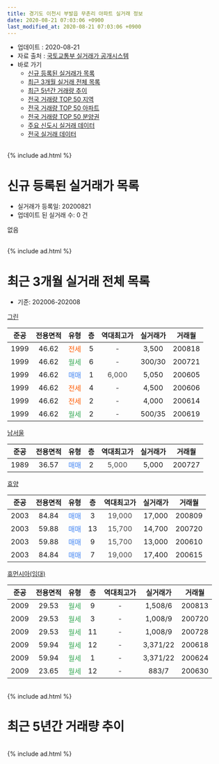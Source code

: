 ```yaml
---
title: 경기도 이천시 부발읍 무촌리 아파트 실거래 정보
date: 2020-08-21 07:03:06 +0900
last_modified_at: 2020-08-21 07:03:06 +0900
---
```


* 업데이트 : 2020-08-21
* 자료 출처 : [국토교통부 실거래가 공개시스템](http://rt.molit.go.kr)
* 바로 가기
    * [신규 등록된 실거래가 목록](#신규-등록된-실거래가-목록)
    * [최근 3개월 실거래 전체 목록](#최근-3개월-실거래-전체-목록)
    * [최근 5년간 거래량 추이](#최근-5년간-거래량-추이)
    * [전국 거래량 TOP 50 지역](https://inasie.github.io/apt-trade-info/최근-3개월-전국에서-가장-거래가-많이-발생한-지역)
    * [전국 거래량 TOP 50 아파트](https://inasie.github.io/apt-trade-info/최근-3개월-전국에서-가장-거래가-많이-발생한-아파트)
    * [전국 거래량 TOP 50 분양권](https://inasie.github.io/apt-trade-info/최근-3개월-전국에서-가장-거래가-많이-발생한-분양권)
    * [주요 신도시 실거래 데이터](https://inasie.github.io/apt-trade-info/주요-신도시)
    * [전국 실거래 데이터](https://inasie.github.io/apt-trade-info/전국)
<br>
{% include ad.html %}
<br>

# 신규 등록된 실거래가 목록
* 실거래가 등록일: 20200821
* 업데이트 된 실거래 수: 0 건

없음

<br>
{% include ad.html %}
<br>

# 최근 3개월 실거래 전체 목록
* 기준: 202006-202008


[그린](https://search.naver.com/search.naver?query=%EA%B2%BD%EA%B8%B0%EB%8F%84+%EC%9D%B4%EC%B2%9C%EC%8B%9C+%EB%B6%80%EB%B0%9C%EC%9D%8D+%EB%AC%B4%EC%B4%8C%EB%A6%AC+%EA%B7%B8%EB%A6%B0)

|준공|전용면적|유형|층|역대최고가|실거래가|거래월|
|:---:|:---:|:---:|:---:|:---:|:---:|:---:|
|1999|46.62|<span style="color:#ff5a00">전세</span>|5|<span style="color:#444444">-</span>|3,500|200818|
|1999|46.62|<span style="color:#34a853">월세</span>|6|<span style="color:#444444">-</span>|300/30|200721|
|1999|46.62|<span style="color:#4285f3">매매</span>|1|<span style="color:#444444">6,000</span>|5,050|200605|
|1999|46.62|<span style="color:#ff5a00">전세</span>|4|<span style="color:#444444">-</span>|4,500|200606|
|1999|46.62|<span style="color:#ff5a00">전세</span>|2|<span style="color:#444444">-</span>|4,000|200614|
|1999|46.62|<span style="color:#34a853">월세</span>|2|<span style="color:#444444">-</span>|500/35|200619|

[남서울](https://search.naver.com/search.naver?query=%EA%B2%BD%EA%B8%B0%EB%8F%84+%EC%9D%B4%EC%B2%9C%EC%8B%9C+%EB%B6%80%EB%B0%9C%EC%9D%8D+%EB%AC%B4%EC%B4%8C%EB%A6%AC+%EB%82%A8%EC%84%9C%EC%9A%B8)

|준공|전용면적|유형|층|역대최고가|실거래가|거래월|
|:---:|:---:|:---:|:---:|:---:|:---:|:---:|
|1989|36.57|<span style="color:#4285f3">매매</span>|2|<span style="color:#444444">5,000</span>|5,000|200727|

[효양](https://search.naver.com/search.naver?query=%EA%B2%BD%EA%B8%B0%EB%8F%84+%EC%9D%B4%EC%B2%9C%EC%8B%9C+%EB%B6%80%EB%B0%9C%EC%9D%8D+%EB%AC%B4%EC%B4%8C%EB%A6%AC+%ED%9A%A8%EC%96%91)

|준공|전용면적|유형|층|역대최고가|실거래가|거래월|
|:---:|:---:|:---:|:---:|:---:|:---:|:---:|
|2003|84.84|<span style="color:#4285f3">매매</span>|3|<span style="color:#444444">19,000</span>|17,000|200809|
|2003|59.88|<span style="color:#4285f3">매매</span>|13|<span style="color:#444444">15,700</span>|14,700|200720|
|2003|59.88|<span style="color:#4285f3">매매</span>|9|<span style="color:#444444">15,700</span>|13,000|200610|
|2003|84.84|<span style="color:#4285f3">매매</span>|7|<span style="color:#444444">19,000</span>|17,400|200615|

[휴먼시아(임대)](https://search.naver.com/search.naver?query=%EA%B2%BD%EA%B8%B0%EB%8F%84+%EC%9D%B4%EC%B2%9C%EC%8B%9C+%EB%B6%80%EB%B0%9C%EC%9D%8D+%EB%AC%B4%EC%B4%8C%EB%A6%AC+%ED%9C%B4%EB%A8%BC%EC%8B%9C%EC%95%84%28%EC%9E%84%EB%8C%80%29)

|준공|전용면적|유형|층|역대최고가|실거래가|거래월|
|:---:|:---:|:---:|:---:|:---:|:---:|:---:|
|2009|29.53|<span style="color:#34a853">월세</span>|9|<span style="color:#444444">-</span>|1,508/6|200813|
|2009|29.53|<span style="color:#34a853">월세</span>|3|<span style="color:#444444">-</span>|1,008/9|200720|
|2009|29.53|<span style="color:#34a853">월세</span>|11|<span style="color:#444444">-</span>|1,008/9|200728|
|2009|59.94|<span style="color:#34a853">월세</span>|12|<span style="color:#444444">-</span>|3,371/22|200618|
|2009|59.94|<span style="color:#34a853">월세</span>|1|<span style="color:#444444">-</span>|3,371/22|200624|
|2009|23.65|<span style="color:#34a853">월세</span>|12|<span style="color:#444444">-</span>|883/7|200630|


<br>
{% include ad.html %}
<br>

# 최근 5년간 거래량 추이


<div style="width:100%;">
    <canvas id="deal_progress" height="200"></canvas>
</div>

<script>
new Chart(document.getElementById("deal_progress"), {
    type: 'line',
    data: {
        labels: ['201508','201509','201510','201511','201512','201601','201602','201603','201604','201605','201606','201607','201608','201609','201610','201611','201612','201701','201702','201703','201704','201705','201706','201707','201708','201709','201710','201711','201712','201801','201802','201803','201804','201805','201806','201807','201808','201809','201810','201811','201812','201901','201902','201903','201904','201905','201906','201907','201908','201909','201910','201911','201912','202001','202002','202003','202004','202005','202006','202007','202008'],
        datasets: [{
            label: '매매',
            pointRadius: 1,
            data: [0, 0, 2, 5, 5, 4, 1, 4, 6, 3, 3, 4, 3, 2, 2, 1, 2, 3, 4, 3, 4, 5, 2, 2, 5, 3, 5, 1, 4, 2, 1, 1, 3, 2, 2, 3, 0, 1, 4, 2, 1, 2, 4, 1, 6, 3, 5, 2, 4, 0, 2, 2, 4, 4, 5, 2, 4, 2, 3, 2, 1],
            borderColor: "rgba(255, 201, 14, 1)",
            backgroundColor: "rgba(255, 201, 14, 0.5)",
            fill: false,
            lineTension: 0
        },{
            label: '전월세',
            pointRadius: 1,
            data: [3, 3, 3, 8, 14, 2, 7, 7, 3, 4, 3, 5, 3, 2, 6, 3, 7, 2, 8, 2, 8, 2, 3, 1, 5, 3, 5, 13, 2, 6, 10, 8, 5, 2, 5, 5, 1, 6, 1, 2, 4, 5, 3, 4, 3, 2, 5, 1, 6, 2, 4, 40, 6, 7, 7, 11, 4, 3, 6, 3, 2],
            borderColor: "rgba(0, 141, 185, 1)",
            backgroundColor: "rgba(0, 141, 185, 0.5)",
            fill: false,
            lineTension: 0
        }
        ]
    },
    options: {
        responsive: true,
        title: {
            display: false
        },
        tooltips: {
            mode: 'index',
            intersect: false
        },
        hover: {
            mode: 'nearest',
            intersect: true
        },
        scales: {
            xAxes: [{
                display: true,
                scaleLabel: {
                    display: true,
                    labelString: '년/월'
                }
            }],
            yAxes: [{
                display: true,
                ticks: {
                    suggestedMin: 0,
                },
                scaleLabel: {
                    display: true,
                    labelString: '실거래 수'
                }
            }]
        }
    }
});

</script>


<br>
{% include ad.html %}
<br>

